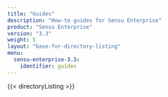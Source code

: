 ```yaml
---
title: "Guides"
description: "How-to guides for Sensu Enterprise"
product: "Sensu Enterprise"
version: "3.3"
weight: 5
layout: "base-for-directory-listing"
menu:
  sensu-enterprise-3.3:
    identifier: guides
---
```


{{< directoryListing >}}
